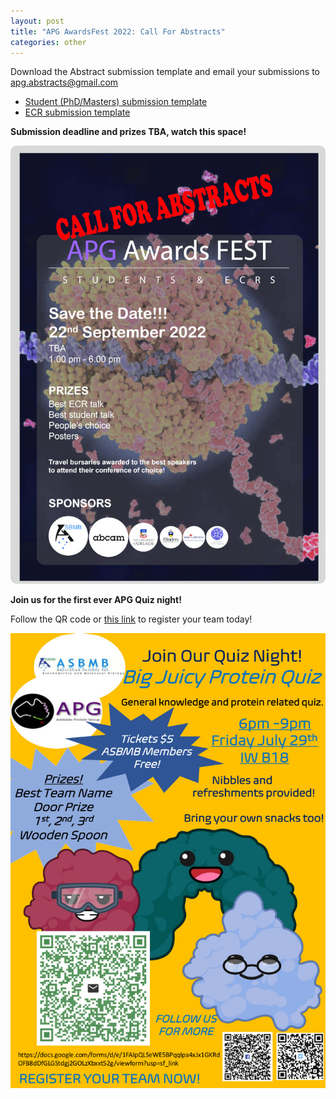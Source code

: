 ```yaml
---
layout: post
title: "APG AwardsFest 2022: Call For Abstracts"
categories: other
---
```


Download the Abstract submission template and email your submissions to [apg.abstracts@gmail.com](mailto:apg.abstracts@gmail.com)

 - [Student (PhD/Masters) submission template][1]
 - [ECR submission template][2]

__Submission deadline and prizes TBA, watch this space!__


![](/assets/images/2022_awardsfestCFA.jpg)

__Join us for the first ever APG Quiz night!__

Follow the QR code or [this link](https://docs.google.com/forms/d/e/1FAIpQLSeWE5BPqqIpa4xJx1GKRdOFB8dDfGLGStdgj2GOLzXbxxt52g/viewform) 
to register your team today!

![](/assets/images/2022_quizznight.jpeg)


[1]:/assets/docs/StudentAwardsTemplate.docx

[2]:/assets/docs/TemplateECR.docx